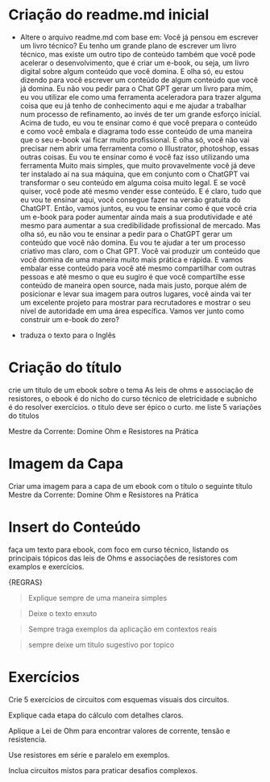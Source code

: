 # Criação do readme.md inicial

- Altere o arquivo readme.md com base em: Você já pensou em escrever um livro técnico? Eu tenho um grande plano de escrever
um livro técnico, mas existe um outro tipo de conteúdo também que você pode
acelerar o desenvolvimento, que é criar um e-book, ou seja, um livro digital sobre
algum conteúdo que você domina. E olha só, eu estou dizendo para você escrever
um conteúdo de algum conteúdo que você já domina.
Eu não vou pedir para o Chat GPT gerar um livro para mim, eu vou utilizar ele como
uma ferramenta aceleradora para trazer alguma coisa que eu já tenho de
conhecimento aqui e me ajudar a trabalhar num processo de refinamento, ao invés
de ter um grande esforço inicial. Acima de tudo, eu vou te ensinar como é que você
prepara o conteúdo e como você embala e diagrama todo esse conteúdo de uma
maneira que o seu e-book vai ficar muito profissional.
E olha só, você não vai precisar nem abrir uma ferramenta como o Illustrator,
photoshop, essas outras coisas. Eu vou te ensinar como é você faz isso utilizando
uma ferramenta Muito mais simples, que muito provavelmente você já deve ter
instalado aí na sua máquina, que em conjunto com o ChatGPT vai transformar o seu
conteúdo em alguma coisa muito legal.
E se você quiser, você pode até mesmo vender esse conteúdo. E é claro, tudo que
eu vou te ensinar aqui, você consegue fazer na versão gratuita do ChatGPT.
Então, vamos juntos, eu vou te ensinar como é que você cria um e-book para poder
aumentar ainda mais a sua produtividade e até mesmo para aumentar a sua
credibilidade profissional de mercado.
Mas olha só, eu não vou te ensinar a pedir para o ChatGPT gerar um conteúdo que
você não domina. Eu vou te ajudar a ter um processo criativo mas claro, com o Chat
GPT. Você vai produzir um conteúdo que você domina de uma maneira muito mais
prática e rápida. E vamos embalar esse conteúdo para você até mesmo compartilhar
com outras pessoas e até mesmo o que eu sugiro é que você compartilhe esse
conteúdo de maneira open source, nada mais justo, porque além de posicionar e levar
sua imagem para outros lugares, você ainda vai ter um excelente projeto para mostrar
para recrutadores e mostrar o seu nível de autoridade em uma área específica.
Vamos ver junto como construir um e-book do zero?

- traduza o texto para o Inglês

# Criação do título

crie um titulo de um ebook sobre o tema As leis de ohms e associação de resistores, o ebook é do nicho do curso técnico de eletricidade e subnicho é do resolver exercícios. o titulo deve ser épico o curto. me liste 5 variações do titulos

Mestre da Corrente: Domine Ohm e Resistores na Prática

# Imagem da Capa

Criar uma imagem para a capa de um ebook com o título o seguinte título Mestre da Corrente: Domine Ohm e Resistores na Prática

# Insert do Conteúdo

faça um texto para ebook, com foco em curso técnico, listando os principais tópicos das leis de Ohms e associações de resistores com examplos e exercícios.

{REGRAS}

> Explique sempre de uma maneira simples

> Deixe o texto enxuto

> Sempre traga exemplos da aplicação em contextos reais

> sempre deixe um titulo sugestivo por topico

# Exercícios

Crie 5 exercícios de circuitos com esquemas visuais dos circuitos.

Explique cada etapa do cálculo com detalhes claros.

Aplique a Lei de Ohm para encontrar valores de corrente, tensão e resistencia.

Use resistores em série e paralelo em exemplos.

Inclua circuitos mistos para praticar desafios complexos.


